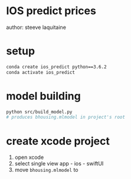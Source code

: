 # IOS predict prices

author: steeve laquitaine



# setup

```bash
conda create ios_predict python==3.6.2
conda activate ios_predict
```

# model building

```bash
python src/build_model.py 
# produces bhousing.mlmodel in project's root
```

# create xcode project

1. open xcode
2. select single view app - ios - swiftUI
3. move `bhousing.mlmodel` to 